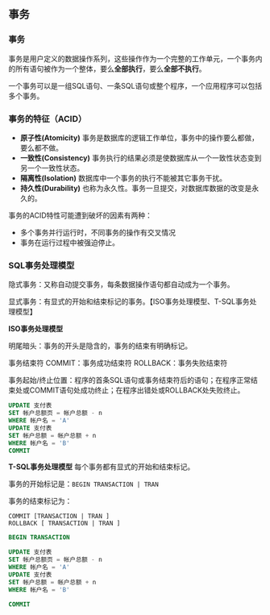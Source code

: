 ## 事务

### 事务

事务是用户定义的数据操作系列，这些操作作为一个完整的工作单元，一个事务内的所有语句被作为一个整体，要么**全部执行**，要么**全部不执行**。

一个事务可以是一组SQL语句、一条SQL语句或整个程序，一个应用程序可以包括多个事务。

### 事务的特征（ACID）

- **原子性(Atomicity)** 事务是数据库的逻辑工作单位，事务中的操作要么都做，要么都不做。
- **一致性(Consistency)** 事务执行的结果必须是使数据库从一个一致性状态变到另一个一致性状态。
- **隔离性(Isolation)** 数据库中一个事务的执行不能被其它事务干扰。
- **持久性(Durability)** 也称为永久性。事务一旦提交，对数据库数据的改变是永久的。

事务的ACID特性可能遭到破坏的因素有两种：
- 多个事务并行运行时，不同事务的操作有交叉情况
- 事务在运行过程中被强迫停止。

### SQL事务处理模型

隐式事务：又称自动提交事务，每条数据操作语句都自动成为一个事务。

显式事务：有显式的开始和结束标记的事务。【ISO事务处理模型、T-SQL事务处理模型】

**ISO事务处理模型**

明尾暗头：事务的开头是隐含的，事务的结束有明确标记。

事务结束符
COMMIT：事务成功结束符
ROLLBACK：事务失败结束符

事务起始/终止位置：程序的首条SQL语句或事务结束符后的语句；在程序正常结束处或COMMIT语句处成功终止；在程序出错处或ROLLBACK处失败终止。

```sql
UPDATE 支付表
SET 帐户总额页 = 帐户总额 - n
WHERE 帐户名 = 'A'
UPDATE 支付表
SET 帐户总额 = 帐户总额 + n
WHERE 帐户名 = 'B'
COMMIT
```

**T-SQL事务处理模型**
 每个事务都有显式的开始和结束标记。

事务的开始标记是：`BEGIN TRANSACTION | TRAN`

事务的结束标记为：

```
COMMIT [TRANSACTION | TRAN ]
ROLLBACK [ TRANSACTION | TRAN ]
```

```sql
BEGIN TRANSACTION

UPDATE 支付表
SET 帐户总额页 = 帐户总额 - n
WHERE 帐户名 = 'A'
UPDATE 支付表
SET 帐户总额 = 帐户总额 + n
WHERE 帐户名 = 'B'

COMMIT
```